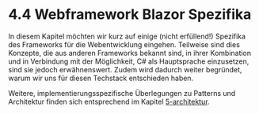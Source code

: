 # 4.4 Webframework Blazor Spezifika

In diesem Kapitel möchten wir kurz auf einige (nicht erfüllend!) Spezifika des Frameworks für die Webentwicklung eingehen. Teilweise sind dies Konzepte, die aus anderen Frameworks bekannt sind, in ihrer Kombination und in Verbindung mit der Möglichkeit, C# als Hauptsprache einzusetzen, sind sie jedoch erwähnenswert. Zudem wird dadurch weiter begründet, warum wir uns für diesen Techstack entschieden haben.

Weitere, implementierungsspezifische Überlegungen zu Patterns und Architektur finden sich entsprechend im Kapitel [5-architektur](../../5-architektur/ "mention").
